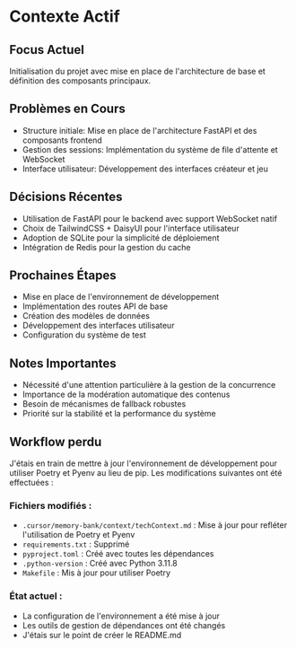 # Contexte Actif

## Focus Actuel
Initialisation du projet avec mise en place de l'architecture de base et définition des composants principaux.

## Problèmes en Cours
- Structure initiale: Mise en place de l'architecture FastAPI et des composants frontend
- Gestion des sessions: Implémentation du système de file d'attente et WebSocket
- Interface utilisateur: Développement des interfaces créateur et jeu

## Décisions Récentes
- Utilisation de FastAPI pour le backend avec support WebSocket natif
- Choix de TailwindCSS + DaisyUI pour l'interface utilisateur
- Adoption de SQLite pour la simplicité de déploiement
- Intégration de Redis pour la gestion du cache

## Prochaines Étapes
- Mise en place de l'environnement de développement
- Implémentation des routes API de base
- Création des modèles de données
- Développement des interfaces utilisateur
- Configuration du système de test

## Notes Importantes
- Nécessité d'une attention particulière à la gestion de la concurrence
- Importance de la modération automatique des contenus
- Besoin de mécanismes de fallback robustes
- Priorité sur la stabilité et la performance du système

## Workflow perdu

J'étais en train de mettre à jour l'environnement de développement pour utiliser Poetry et Pyenv au lieu de pip. Les modifications suivantes ont été effectuées :

### Fichiers modifiés :
- `.cursor/memory-bank/context/techContext.md` : Mise à jour pour refléter l'utilisation de Poetry et Pyenv
- `requirements.txt` : Supprimé
- `pyproject.toml` : Créé avec toutes les dépendances
- `.python-version` : Créé avec Python 3.11.8
- `Makefile` : Mis à jour pour utiliser Poetry

### État actuel :
- La configuration de l'environnement a été mise à jour
- Les outils de gestion de dépendances ont été changés
- J'étais sur le point de créer le README.md 